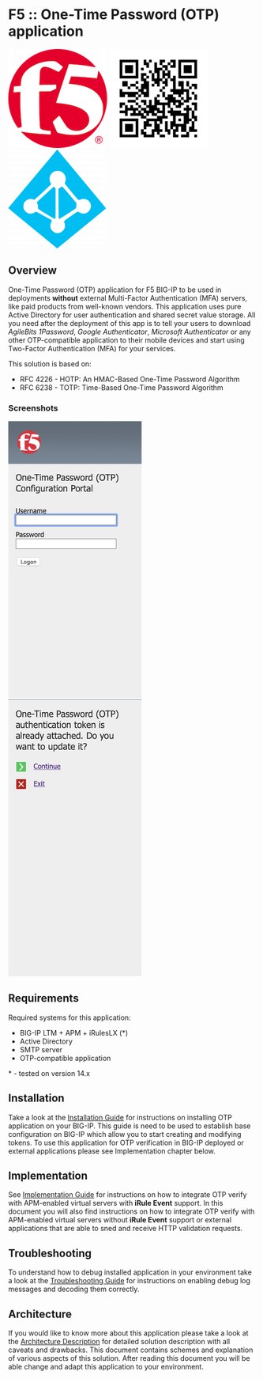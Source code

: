 # F5 :: One-Time Password (OTP) application

![F5](pics/readme_f5.png) ![QR](pics/readme_qr.png) ![AD](pics/readme_ad.png)

## Overview

One-Time Password (OTP) application for F5 BIG-IP to be used in deployments **without** external Multi-Factor Authentication (MFA) servers, like paid products from well-known vendors. This application uses pure Active Directory for user authentication and shared secret value storage. All you need after the deployment of this app is to tell your users to download *AgileBits 1Password*, *Google Authenticator*, *Microsoft Authenticator* or any other OTP-compatible application to their mobile devices and start using Two-Factor Authentication (MFA) for your services.

This solution is based on:
* RFC 4226 - HOTP: An HMAC-Based One-Time Password Algorithm
* RFC 6238 - TOTP: Time-Based One-Time Password Algorithm

### Screenshots

![OTP1](pics/readme_otp1.png) ![OTP2](pics/readme_otp2.png)

## Requirements

Required systems for this application:
* BIG-IP LTM + APM + iRulesLX (*)
* Active Directory
* SMTP server
* OTP-compatible application

\* - tested on version 14.x

## Installation

Take a look at the [Installation Guide](docs/INSTALL.md) for instructions on installing OTP application on your BIG-IP. This guide is need to be used to establish base configuration on BIG-IP which allow you to start creating and modifying tokens. To use this application for OTP verification in BIG-IP deployed or external applications please see Implementation chapter below.

## Implementation

See [Implementation Guide](docs/IMPLEMENT.md) for instructions on how to integrate OTP verify with APM-enabled virtual servers with **iRule Event** support. In this document you will also find instructions on how to integrate OTP verify with APM-enabled virtual servers without **iRule Event** support or external applications that are able to sned and receive HTTP validation requests.

## Troubleshooting

To understand how to debug installed application in your environment take a look at the [Troubleshooting Guide](docs/TSHOOT.md) for instructions on enabling debug log messages and decoding them correctly.

## Architecture

If you would like to know more about this application please take a look at the [Architecture Description](docs/ARCH.md) for detailed solution description with all caveats and drawbacks. This document contains schemes and explanation of various aspects of this solution. After reading this document you will be able change and adapt this application to your environment.
